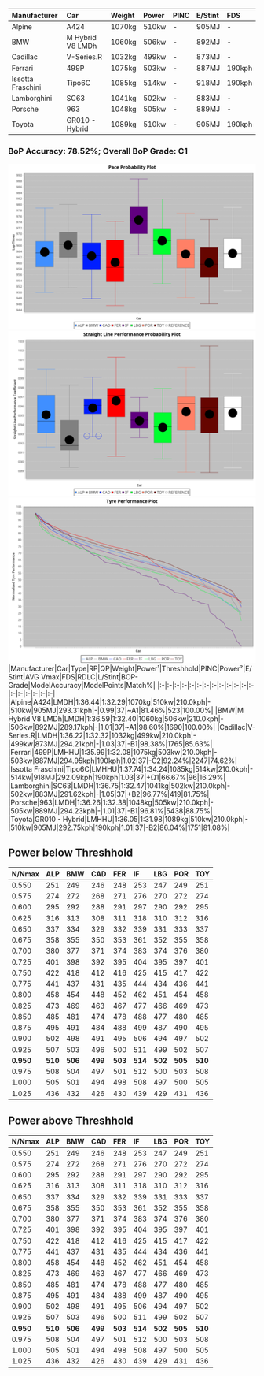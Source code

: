 |Manufacturer|Car|Weight|Power|PINC|E/Stint|FDS|
|:-|:-|:-|:-|:-|:-|:-|
|Alpine|A424|1070kg|510kw|-|905MJ|-|
|BMW|M Hybrid V8 LMDh|1060kg|506kw|-|892MJ|-|
|Cadillac|V-Series.R|1032kg|499kw|-|873MJ|-|
|Ferrari|499P|1075kg|503kw|-|887MJ|190kph|
|Issotta Fraschini|Tipo6C|1085kg|514kw|-|918MJ|190kph|
|Lamborghini|SC63|1041kg|502kw|-|883MJ|-|
|Porsche|963|1048kg|505kw|-|889MJ|-|
|Toyota|GR010 - Hybrid|1089kg|510kw|-|905MJ|190kph|

### BoP Accuracy: 78.52%; Overall BoP Grade: C1
![PACECHART](./IMG/CUSTOM.png)
![STRAIGHTLINEPERFORMANCECHART](./IMG/CUSTOM_sp.png)
![TYREPERFORMANCECHART](./IMG/CUSTOM_tw.png)
|Manufacturer|Car|Type|RP|QP|Weight|Power¹|Threshhold|PINC|Power²|E/Stint|AVG Vmax|FDS|RDLC|L/Stint|BOP-Grade|ModelAccuracy|ModelPoints|Match%|
|:-|:-|:-|:-|:-|:-|:-|:-|:-|:-|:-|:-|:-|:-|:-|:-|:-|:-|:-|
|Alpine|A424|LMDH|1:36.44|1:32.29|1070kg|510kw|210.0kph|-|510kw|905MJ|293.31kph|-|0.99|37|~A1|81.46%|523|100.00%|
|BMW|M Hybrid V8 LMDh|LMDH|1:36.59|1:32.40|1060kg|506kw|210.0kph|-|506kw|892MJ|289.17kph|-|1.01|37|~A1|98.60%|1690|100.00%|
|Cadillac|V-Series.R|LMDH|1:36.22|1:32.32|1032kg|499kw|210.0kph|-|499kw|873MJ|294.21kph|-|1.03|37|-B1|98.38%|1765|85.63%|
|Ferrari|499P|LMHHU|1:35.99|1:32.08|1075kg|503kw|210.0kph|-|503kw|887MJ|294.95kph|190kph|1.02|37|-C2|92.24%|2247|74.62%|
|Issotta Fraschini|Tipo6C|LMHHU|1:37.74|1:34.24|1085kg|514kw|210.0kph|-|514kw|918MJ|292.09kph|190kph|1.03|37|+Ω1|66.67%|96|16.29%|
|Lamborghini|SC63|LMDH|1:36.75|1:32.47|1041kg|502kw|210.0kph|-|502kw|883MJ|291.62kph|-|1.05|37|+B2|96.77%|419|81.75%|
|Porsche|963|LMDH|1:36.26|1:32.38|1048kg|505kw|210.0kph|-|505kw|889MJ|294.23kph|-|1.01|37|-B1|96.81%|5438|88.75%|
|Toyota|GR010 - Hybrid|LMHHU|1:36.05|1:31.98|1089kg|510kw|210.0kph|-|510kw|905MJ|292.75kph|190kph|1.01|37|-B2|86.04%|1751|81.08%|

## Power below Threshhold
|N/Nmax|ALP|BMW|CAD|FER|IF|LBG|POR|TOY|
|:-|:-|:-|:-|:-|:-|:-|:-|:-|
|0.550|251|249|246|248|253|247|249|251|
|0.575|274|272|268|271|276|270|272|274|
|0.600|295|292|288|291|297|290|292|295|
|0.625|316|313|308|311|318|310|312|316|
|0.650|337|334|329|332|339|331|333|337|
|0.675|358|355|350|353|361|352|355|358|
|0.700|380|377|371|374|383|374|376|380|
|0.725|401|398|392|395|404|395|397|401|
|0.750|422|418|412|416|425|415|417|422|
|0.775|441|437|431|435|444|434|436|441|
|0.800|458|454|448|452|462|451|454|458|
|0.825|473|469|463|467|477|466|469|473|
|0.850|485|481|474|478|488|477|480|485|
|0.875|495|491|484|488|499|487|490|495|
|0.900|502|498|491|495|506|494|497|502|
|0.925|507|503|496|500|511|499|502|507|
|**0.950**|**510**|**506**|**499**|**503**|**514**|**502**|**505**|**510**|
|0.975|508|504|497|501|512|500|503|508|
|1.000|505|501|494|498|508|497|500|505|
|1.025|436|432|426|430|439|429|431|436|

## Power above Threshhold
|N/Nmax|ALP|BMW|CAD|FER|IF|LBG|POR|TOY|
|:-|:-|:-|:-|:-|:-|:-|:-|:-|
|0.550|251|249|246|248|253|247|249|251|
|0.575|274|272|268|271|276|270|272|274|
|0.600|295|292|288|291|297|290|292|295|
|0.625|316|313|308|311|318|310|312|316|
|0.650|337|334|329|332|339|331|333|337|
|0.675|358|355|350|353|361|352|355|358|
|0.700|380|377|371|374|383|374|376|380|
|0.725|401|398|392|395|404|395|397|401|
|0.750|422|418|412|416|425|415|417|422|
|0.775|441|437|431|435|444|434|436|441|
|0.800|458|454|448|452|462|451|454|458|
|0.825|473|469|463|467|477|466|469|473|
|0.850|485|481|474|478|488|477|480|485|
|0.875|495|491|484|488|499|487|490|495|
|0.900|502|498|491|495|506|494|497|502|
|0.925|507|503|496|500|511|499|502|507|
|**0.950**|**510**|**506**|**499**|**503**|**514**|**502**|**505**|**510**|
|0.975|508|504|497|501|512|500|503|508|
|1.000|505|501|494|498|508|497|500|505|
|1.025|436|432|426|430|439|429|431|436|
